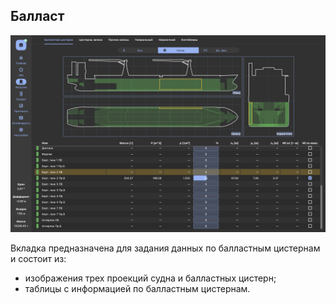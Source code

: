 ## Балласт
![Общий вид вкладки "Балласт"](/assets/image/program_sheets/ru/sheet05_loading/tab02_ballast/ballast.png "Общий вид страницы 'Балласт'")

Вкладка предназначена для задания данных по балластным цистернам и состоит из:
- изображения трех проекций судна и балластных цистерн;
- таблицы с информацией по балластным цистернам.